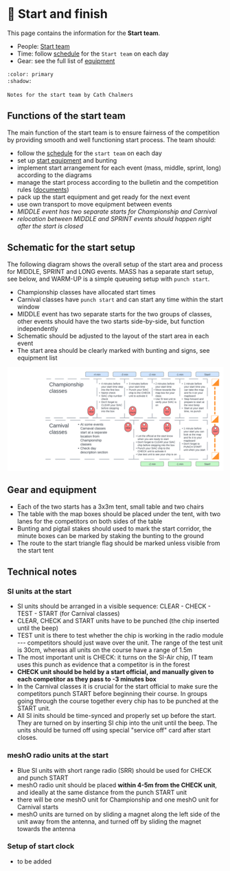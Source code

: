# 🚀 Start and finish

This page contains the information for the **Start team**.

- People: [Start team](people:start)
- Time: follow [schedule](schedule:warmup) for the `Start team` on each day
- Gear: see the full list of [equipment](equipment:start)

```{button-link} _static/pdf/start_team_notes_chalmers.pdf
:color: primary
:shadow:

Notes for the start team by Cath Chalmers
```


## Functions of the start team

The main function of the start team is to ensure fairness of the competition by providing smooth and well functioning start process.  The team should:

- follow the [schedule](schedule:warmup) for the `start team` on each day
- set up [start equipment](equipment:start) and bunting 
- implement start arrangement for each event (mass, middle, sprint, long) according to the diagrams
- manage the start process according to the bulletin and the competition rules ([documents](home:documents))
- pack up the start equipment and get ready for the next event
- use own transport to move equipment between events
- *MIDDLE event has two separate starts for Championship and Carnival*
- *relocation between MIDDLE and SPRINT events should happen right after the start is closed*

## Schematic for the start setup

The following diagram shows the overall setup of the start area and process for MIDDLE, SPRINT and LONG events.  MASS has a separate start setup, see below, and WARM-UP is a simple queueing setup with `punch start`.

- Championship classes have allocated start times
- Carnival classes have `punch start` and can start any time within the start window
- MIDDLE event has two separate starts for the two groups of classes, other events should have the two starts side-by-side, but function independently
- Schematic should be adjusted to the layout of the start area in each event
- The start area should be clearly marked with bunting and signs, see equipment list

![](_static/img/start_diagram.png)


## Gear and equipment

- Each of the two starts has a 3x3m tent, small table and two chairs
- The table with the map boxes should be placed under the tent, with two lanes for the competitors on both sides of the table
- Bunting and pigtail stakes should used to mark the start corridor, the minute boxes can be marked by staking the bunting to the ground
- The route to the start triangle flag should be marked unless visible from the start tent

## Technical notes

### SI units at the start

- SI units should be arranged in a visible sequence: CLEAR - CHECK - TEST - START (for Carnival classes)
- CLEAR, CHECK and START units have to be punched (the chip inserted until the beep)
- TEST unit is there to test whether the chip is working in the radio module --- competitors should just wave over the unit. The range of the test unit is 30cm, whereas all units on the course have a range of 1.5m
- The most important unit is CHECK: it turns on the SI-Air chip, IT team uses this punch as evidence that a competitor is in the forest
- **CHECK unit should be held by a start official, and manually given to each competitor as they pass to -3 minutes box**
- In the Carnival classes it is crucial for the start official to make sure the competitors punch START before beginning their course. In groups going through the course together every chip has to be punched at the START unit.
- All SI inits should be time-synced and properly set up before the start. They are turned on by inserting SI chip into the unit until the beep. The units should be turned off using special "service off" card after start closes.

### meshO radio units at the start

- Blue SI units with short range radio (SRR) should be used for CHECK and punch START
- meshO radio unit should be placed **within 4-5m from the CHECK unit**, and ideally at the same distance from the punch START unit
- there will be one meshO unit for Championship and one meshO unit for Carnival starts
- meshO units are turned on by sliding a magnet along the left side of the unit away from the antenna, and turned off by sliding the magnet towards the antenna

### Setup of start clock

- to be added